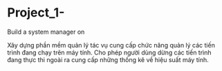 # Project_1-
Build a system manager on 

Xây dựng phần mềm quản lý tác vụ cung cấp chức năng quản lý các tiến trình đang chạy trên máy tính. 
Cho phép người dùng dừng các tiến trình đang thực thi ngoài ra cung cấp những thống kê về hiệu suất máy tính.
